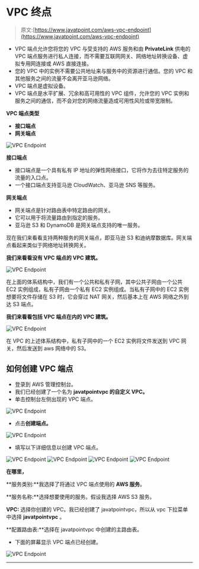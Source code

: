 # VPC 终点

> 原文:[https://www.javatpoint.com/aws-vpc-endpoint](https://www.javatpoint.com/aws-vpc-endpoint)

*   VPC 端点允许您将您的 VPC 与受支持的 AWS 服务和由 **PrivateLink** 供电的 VPC 端点服务进行私人连接，而不需要互联网网关、网络地址转换设备、虚拟专用网连接或 AWS 直接连接。
*   您的 VPC 中的实例不需要公共地址来与服务中的资源进行通信。您的 VPC 和其他服务之间的流量不会离开亚马逊网络。
*   VPC 端点是虚拟设备。
*   VPC 端点是水平扩展、冗余和高可用性的 VPC 组件，允许您的 VPC 实例和服务之间的通信，而不会对您的网络流量造成可用性风险或带宽限制。

**VPC 端点类型**

*   **接口端点**
*   **网关端点**

![VPC Endpoint](../Images/58fb643ec89d7d15b668343c05854f2f.png)

**接口端点**

*   接口端点是一个具有私有 IP 地址的弹性网络接口，它将作为去往特定服务的流量的入口点。
*   一个接口端点支持亚马逊 CloudWatch、亚马逊 SNS 等服务。

**网关端点**

*   网关端点是针对路由表中特定路由的网关。
*   它可以用于将流量路由到指定的服务。
*   亚马逊 S3 和 DynamoDB 是网关端点支持的唯一服务。

现在我们来看看支持两种服务的网关端点，即亚马逊 S3 和迪纳摩数据库。网关端点看起来类似于网络地址转换网关。

**我们来看看没有 VPC 端点的 VPC 建筑。**

![VPC Endpoint](../Images/616671aeeaf4fccc7a1920fa3b31d066.png)

在上面的体系结构中，我们有一个公共和私有子网，其中公共子网由一个公共 EC2 实例组成，私有子网由一个私有 EC2 实例组成。当私有子网中的 EC2 实例想要将文件存储在 S3 时，它会穿过 NAT 网关，然后基本上在 AWS 网络之外到达 S3 端点。

**我们来看看包括 VPC 端点在内的 VPC 建筑。**

![VPC Endpoint](../Images/6546f251e317308877c6b3f1b9e99f99.png)

在 VPC 的上述体系结构中，私有子网中的一个 EC2 实例将文件发送到 VPC 网关，然后发送到 aws 网络中的 S3。

## 如何创建 VPC 端点

*   登录到 AWS 管理控制台。
*   我们已经创建了一个名为 **javatpointvpc 的自定义 VPC。**
*   单击控制台左侧出现的 VPC 端点。

![VPC Endpoint](../Images/e3f7ac35a2dec24200f1205402e662ac.png)

*   点击**创建端点。**

![VPC Endpoint](../Images/3dcffa0b0368ce98e18fbdc5fbab32db.png)

*   填写以下详细信息以创建 VPC 端点。

![VPC Endpoint](../Images/ed7940a2eab63eae9150016b1f7893f4.png)
![VPC Endpoint](../Images/5f5459cf912bd19c27dad26f075c1a22.png)
![VPC Endpoint](../Images/4461c91271480b14e76cac090162bfca.png)
![VPC Endpoint](../Images/3910c3a125d78a3ce9b2af088959af04.png)

**在哪里，**

**服务类别:**我选择了将通过 VPC 端点使用的 **AWS 服务**。

**服务名称:**选择想要使用的服务。假设我选择 AWS S3 服务。

**VPC:** 选择你创建的 VPC。我已经创建了 javatpointvpc，所以从 vpc 下拉菜单中选择 **javatpointvpc** 。

**配置路由表:**选择在 javatpointvpc 中创建的主路由表。

*   下面的屏幕显示 VPC 端点已经创建。

![VPC Endpoint](../Images/3a8613502601e778655834bb2a027403.png)

* * *